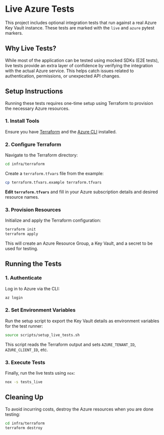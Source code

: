 # Live Azure Tests

This project includes optional integration tests that run against a real Azure Key Vault instance. These tests are marked with the `live` and `azure` pytest markers.

## Why Live Tests?

While most of the application can be tested using mocked SDKs (E2E tests), live tests provide an extra layer of confidence by verifying the integration with the actual Azure service. This helps catch issues related to authentication, permissions, or unexpected API changes.

## Setup Instructions

Running these tests requires one-time setup using Terraform to provision the necessary Azure resources.

### 1. Install Tools

Ensure you have [Terraform](https://learn.hashicorp.com/tutorials/terraform/install-cli) and the [Azure CLI](https://docs.microsoft.com/en-us/cli/azure/install-azure-cli) installed.

### 2. Configure Terraform

Navigate to the Terraform directory:

```bash
cd infra/terraform
```

Create a `terraform.tfvars` file from the example:

```bash
cp terraform.tfvars.example terraform.tfvars
```

**Edit `terraform.tfvars`** and fill in your Azure subscription details and desired resource names.

### 3. Provision Resources

Initialize and apply the Terraform configuration:

```bash
terraform init
terraform apply
```

This will create an Azure Resource Group, a Key Vault, and a secret to be used for testing.

## Running the Tests

### 1. Authenticate

Log in to Azure via the CLI:

```bash
az login
```

### 2. Set Environment Variables

Run the setup script to export the Key Vault details as environment variables for the test runner:

```bash
source scripts/setup_live_tests.sh
```

This script reads the Terraform output and sets `AZURE_TENANT_ID`, `AZURE_CLIENT_ID`, etc.

### 3. Execute Tests

Finally, run the live tests using `nox`:

```bash
nox -s tests_live
```

## Cleaning Up

To avoid incurring costs, destroy the Azure resources when you are done testing:

```bash
cd infra/terraform
terraform destroy
```
